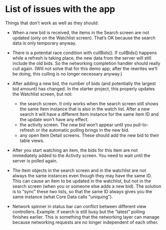 # List of issues with the app

Things that don’t work as well as they should:

- When a new bid is received, the items in the Search screen are not updated (only on the Watchlist screen). That’s OK because the search data is only temporary anyway.

- There is a potential race condition with cullBids(). If cullBids() happens while a refresh is taking place, the new data from the server will still include the old bids. So the networking completion handler should really cull again. (Will not solve that for this demo app; after the rewrites we’ll be doing, this culling is no longer necessary anyway.)

- After adding a new bid, the number of bids (and potentially the largest bid amount) has changed. In the starter project, this properly updates the Watchlist screen, but not:
    - the search screen. It only works when the search screen still shows the same Item instance that is also in the watch list. After a new search it will have a different Item instance for the same item ID and the update won't have any effect.
    - the activity screen. The new bid won’t appear until you pull-to-refresh or the automatic polling brings in the new bid.
    - any open Item Detail screens. These should add the new bid to their table views.

- After you start watching an item, the bids for this item are not immediately added to the Activity screen. You need to wait until the server is polled again.

- The Item objects in the search screen and in the watchlist are not always the same instances even though they may have the same ID. This can cause an item to be updated in the watchlist, but not in the search screen (when you or someone else adds a new bid). The solution is to “sync” these two lists, so that the same ID always gives you the same instance (what Core Data calls “uniquing”).

- Network spinner in status bar can conflict between different view controllers. Example: if search is still busy but the “latest” polling finishes earlier. This is something that the networking layer can manage because networking requests are no longer independent of each other.
